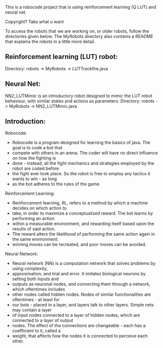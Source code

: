This is a robocode project that is using reinforcement learning (Q LUT) and neural net.

Copyright? Take what u want

To access the robots that we are working on, or older robots, follow the directories given below. The MyRobots directory also contains a README that explains the robots in a little more detail.

Reinforcement learning (LUT) robot:
-----------------------------------
Directory: robots -> MyRobots -> LUTTrackfire.java

Neural Net:
-----------
NN2_LUTMimic is an introductory robot designed to mimic the LUT robot behaviour, with similar states and actions as parameters.
Directory: robots -> MyRobots -> NN2_LUTMimic.java

Introduction:
-------------

Robocode:
 * Robocode is a program designed for learning the basics of java. The goal is to code a bot that 
 * compete with others in an arena. The coder will have no direct influence on how the fighting is 
 * done - instead, all the fight mechanics and strategies employed by the robot are coded before 
 * the fight ever took place. So the robot is free to employ any tactics it wants to win - as long 
 * as the bot adheres to the rules of the game. 

Reinforcement Learning:
 * Reinforcement learning, RL, refers to a method by which a machine decides on which action to 
 * take, in order to maximize a conceptualized reward. The bot learns by performing an action 
 * within a measurable environment, and rewarding itself based upon the results of said action. 
 * The reward alters the likelihood of performing the same action again in the same environment: 
 * winning moves can be recreated, and poor moves can be avoided. 

 Neural Network:
 * Neural network (NN) is a computation network that solves problems by using complexity, 
 * approximation, and trial and error. It imitates biological neurons by setting both inputs and 
 * outputs as neuronal nodes, and connecting them through a network, which oftentimes includes 
 * other nodes called hidden nodes. Nodes of similar functionalities are oftentimes - at least for 
 * our bots - placed in a layer, and layers talk to other layers. Simple nets may contain a layer 
 * of input nodes connected to a layer of hidden nodes, which are connected to a layer of output 
 * nodes. The effect of the connections are changeable - each has a coefficient to it, called a 
 * weight, that affects how the nodes it is connected to perceive each other. 